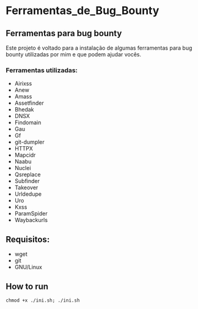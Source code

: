 # Ferramentas_de_Bug_Bounty


## Ferramentas para bug bounty
Este projeto é voltado para a instalação de algumas ferramentas para bug bounty utilizadas por mim e que podem ajudar vocês.
### Ferramentas utilizadas:
- Airixss <br />
- Anew <br />
- Amass <br />
- Assetfinder <br />
- Bhedak <br />
- DNSX <br />
- Findomain <br />
- Gau <br />
- Gf <br />
- git-dumpler <br />
- HTTPX <br />
- Mapcidr <br />
- Naabu <br />
- Nuclei <br />
- Qsreplace <br />
- Subfinder <br />
- Takeover <br />
- Urldedupe <br />
- Uro <br />
- Kxss <br />
- ParamSpider <br />
- Waybackurls <br />
## Requisitos:
- wget
- git
- GNU/Linux

## How to run

```
chmod +x ./ini.sh; ./ini.sh
```
